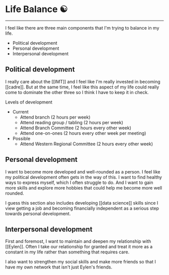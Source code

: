  # Life Balance ☯️
---
I feel like there are three main components that I'm trying to balance in my life. 

- Political development
- Personal development
- Interpersonal development

## Political development
I really care about the [[IMT]] and I feel like I'm really invested in becoming [[cadre]]. But at the same time, I feel like this aspect of my life could really come to dominate the other three so I think I have to keep it in check. 

Levels of development
- Current
	- Attend branch (2 hours per week)
	- Attend reading group / tabling (2 hours per week)
	- Attend Branch Committee (2 hours every other week)
	- Attend one-on-ones (2 hours every other week per meeting)
- Possible
	- Attend Western Regional Committee (2 hours every other week)

## Personal development
I want to become more developed and well-rounded as a person. I feel like my political development often gets in the way of this. I want to find healthy ways to express myself, which I often struggle to do. And I want to gain more skills and explore more hobbies that could help me become more well rounded.

I guess this section also includes developing [[data science]] skills since I view getting a job and becoming financially independent as a serious step towards personal development. 

## Interpersonal development
First and foremost, I want to maintain and deepen my relationship with [[Eylen]]. Often I take our relationship for granted and treat it more as a constant in my life rather than something that requires care. 

I also want to strengthen my social skills and make more friends so that I have my own network that isn't just Eylen's friends. 